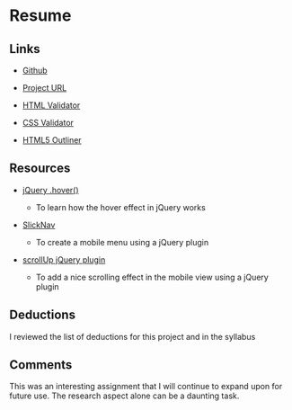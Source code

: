 # Resume

## Links

* [Github]( https://github.com/Animal61/project_resume_smith_steven)

* [Project URL](http://www.kelley-smith.com/resume/)

* [HTML Validator](https://validator.w3.org/nu/?doc=http%3A%2F%2Fwww.kelley-smith.com%2Fresume%2F)

* [CSS Validator](http://jigsaw.w3.org/css-validator/validator?uri=http%3A%2F%2Fkelley-smith.com%2Fresume)

* [HTML5 Outliner](https://gsnedders.html5.org/outliner/process.py?url=http%3A%2F%2Fkelley-smith.com%2Fresume%2Findex.html)

## Resources

* [jQuery .hover()](https://api.jquery.com/hover/)

	* To learn how the hover effect in jQuery works

* [SlickNav](https://github.com/ComputerWolf/SlickNav)

    * To create a mobile menu using a jQuery plugin

* [scrollUp jQuery plugin](https://markgoodyear.com/2013/01/scrollup-jquery-plugin/)

    * To add a nice scrolling effect in the mobile view using a jQuery plugin

## Deductions

I reviewed the list of deductions for this project and in the syllabus

## Comments

This was an interesting assignment that I will continue to expand upon for future use. The research aspect alone can be a daunting task.
